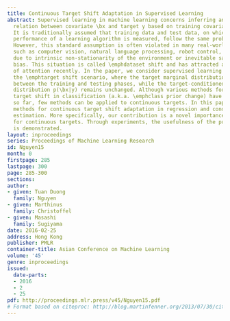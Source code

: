 ```yaml
---
title: Continuous Target Shift Adaptation in Supervised Learning
abstract: Supervised learning in machine learning concerns inferring an underlying
  relation between covariate \bx and target y based on training covariate-target data.
  It is traditionally assumed that training data and test data, on which the generalization
  performance of a learning algorithm is measured, follow the same probability distribution.
  However, this standard assumption is often violated in many real-world applications
  such as computer vision, natural language processing, robot control, or survey design,
  due to intrinsic non-stationarity of the environment or inevitable sample selection
  bias. This situation is called \emphdataset shift and has attracted a great deal
  of attention recently. In the paper, we consider supervised learning problems under
  the \emphtarget shift scenario, where the target marginal distribution p(y) changes
  between the training and testing phases, while the target-conditioned covariate
  distribution p(\bx|y) remains unchanged. Although various methods for mitigating
  target shift in classification (a.k.a. \emphclass prior change) have been developed
  so far, few methods can be applied to continuous targets. In this paper, we propose
  methods for continuous target shift adaptation in regression and conditional density
  estimation. More specifically, our contribution is a novel importance weight estimator
  for continuous targets. Through experiments, the usefulness of the proposed method
  is demonstrated.
layout: inproceedings
series: Proceedings of Machine Learning Research
id: Nguyen15
month: 0
firstpage: 285
lastpage: 300
page: 285-300
sections: 
author:
- given: Tuan Duong
  family: Nguyen
- given: Marthinus
  family: Christoffel
- given: Masashi
  family: Sugiyama
date: 2016-02-25
address: Hong Kong
publisher: PMLR
container-title: Asian Conference on Machine Learning
volume: '45'
genre: inproceedings
issued:
  date-parts:
  - 2016
  - 2
  - 25
pdf: http://proceedings.mlr.press/v45/Nguyen15.pdf
# Format based on citeproc: http://blog.martinfenner.org/2013/07/30/citeproc-yaml-for-bibliographies/
---
```

